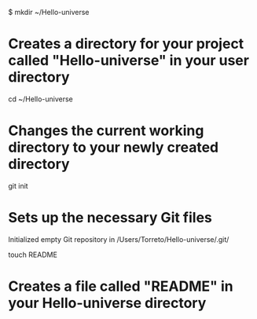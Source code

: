 $ mkdir ~/Hello-universe
# Creates a directory for your project called "Hello-universe" in your user directory


cd ~/Hello-universe
# Changes the current working directory to your newly created directory


git init
# Sets up the necessary Git files
Initialized empty Git repository in /Users/Torreto/Hello-universe/.git/

touch README
# Creates a file called "README" in your Hello-universe directory
